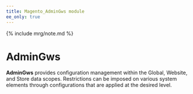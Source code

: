 ```yaml
---
title: Magento_AdminGws module
ee_only: true
---
```


{% include mrg/note.md %}

# AdminGws

**AdminGws** provides configuration management within the Global, Website, and Store data scopes. Restrictions can be
imposed on various system elements through configurations that are applied at the desired level.

